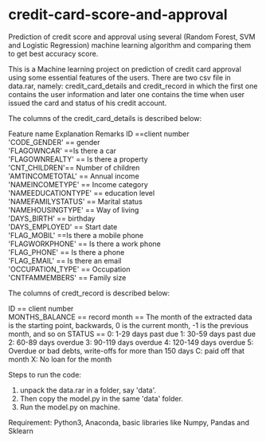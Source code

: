 # credit-card-score-and-approval
Prediction of credit score and approval using several (Random Forest, SVM and Logistic Regression) machine learning algorithm and comparing them to get best accuracy score.

This is a Machine learning project on prediction of credit card approval using some essential features of the users.
There are two csv file in data.rar, namely: credit_card_details and credit_record in which the first one contains the user information
and later one contains the time when user issued the card and status of his credit account.

The columns of the credit_card_details is described below:

Feature name 	Explanation 	Remarks
ID 	==client number 	
'CODE_GENDER' ==	gender 	
'FLAGOWNCAR' 	==Is there a car 	
'FLAGOWNREALTY' ==	Is there a property 	
'CNT_CHILDREN'== 	Number of children 	
'AMTINCOMETOTAL' ==	Annual income 	
'NAMEINCOMETYPE' ==	Income category 	
'NAMEEDUCATIONTYPE' ==	education level 	
'NAMEFAMILYSTATUS' ==	Marital status 	
'NAMEHOUSINGTYPE' ==	Way of living 	
'DAYS_BIRTH' ==	birthday 	
'DAYS_EMPLOYED' ==	Start date 	
'FLAG_MOBIL' 	==Is there a mobile phone 	
'FLAGWORKPHONE' ==	Is there a work phone 	
'FLAG_PHONE' ==	Is there a phone 	
'FLAG_EMAIL' ==	Is there an email 	
'OCCUPATION_TYPE' ==	Occupation 	
'CNTFAMMEMBERS' ==	Family size

The columns of credt_record is described below:

ID == client number 	
MONTHS_BALANCE ==	record month ==	The month of the extracted data is the starting point, backwards, 0 is the current month, -1 is the previous month, and so on
STATUS ==	0: 1-29 days past due 1: 30-59 days past due 2: 60-89 days overdue 3: 90-119 days overdue 4: 120-149 days overdue 5: Overdue or bad debts, write-offs for more than 150 days C: paid off that month X: No loan for the month

Steps to run the code:
1. unpack the data.rar in a folder, say 'data'.
2. Then copy the model.py in the same 'data' folder.
3. Run the model.py on machine.

Requirement:
Python3, Anaconda, basic libraries like Numpy, Pandas and Sklearn
